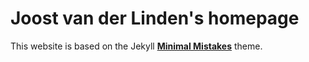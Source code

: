 # Joost van der Linden's homepage

This website is based on the Jekyll **[Minimal Mistakes](http://mmistakes.github.io/minimal-mistakes)** theme.
